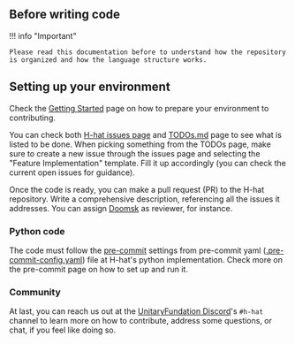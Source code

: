 
## Before writing code

!!! info "Important"

    Please read this documentation before to understand how the repository is organized and how the language structure works.


## Setting up your environment

Check the [Getting Started](getting_started.md) page on how to prepare your environment to contributing.

You can check both [H-hat issues page](https://github.com/hhat-lang/hhat_lang/issues) and [TODOs.md](TODOs.md) page to see what is listed to be done. When picking something from the TODOs page, make sure to create a new issue through the issues page and selecting the "Feature Implementation" template. Fill it up accordingly (you can check the current open issues for guidance).

Once the code is ready, you can make a pull request (PR) to the H-hat repository. Write a comprehensive description, referencing all the issues it addresses. You can assign [Doomsk](https://github.com/Doomsk) as reviewer, for instance.


### Python code 

The code must follow the [pre-commit](https://pre-commit.com/) settings from pre-commit yaml ([.pre-commit-config.yaml](https://github.com/hhat-lang/hhat_lang/blob/main/python/.pre-commit-config,yaml)) file at H-hat's python implementation. Check more on the pre-commit page on how to set up and run it.


### Community

At last, you can reach us out at the [UnitaryFundation Discord](http://discord.unitary.foundation)'s `#h-hat` channel to
learn more on how to contribute, address some questions, or chat, if you feel like doing so.
